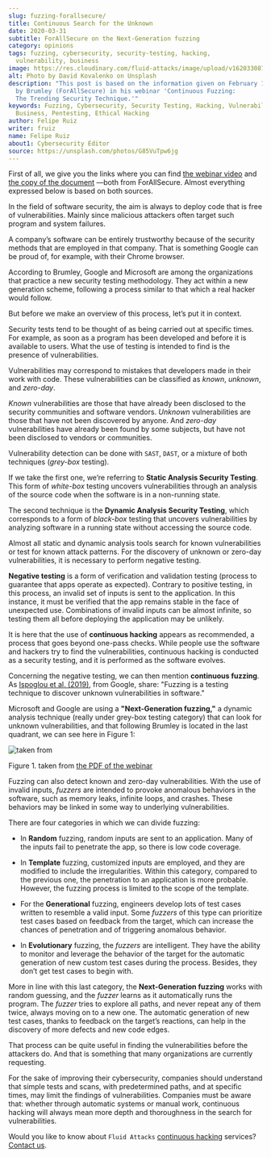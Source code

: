 ```yaml
---
slug: fuzzing-forallsecure/
title: Continuous Search for the Unknown
date: 2020-03-31
subtitle: ForAllSecure on the Next-Generation fuzzing
category: opinions
tags: fuzzing, cybersecurity, security-testing, hacking,
  vulnerability, business
image: https://res.cloudinary.com/fluid-attacks/image/upload/v1620330878/blog/fuzzing-forallsecure/cover_vfq8ht.webp
alt: Photo by David Kovalenko on Unsplash
description: "This post is based on the information given on February 11th
  by Brumley (ForAllSecure) in his webinar 'Continuous Fuzzing:
  The Trending Security Technique.'"
keywords: Fuzzing, Cybersecurity, Security Testing, Hacking, Vulnerability,
  Business, Pentesting, Ethical Hacking
author: Felipe Ruiz
writer: fruiz
name: Felipe Ruiz
about1: Cybersecurity Editor
source: https://unsplash.com/photos/G85VuTpw6jg
---
```


First of all, we give you the links where you can find [the webinar
video](https://www.brighttalk.com/webcast/17668/385891/continuous-fuzzing-the-trending-security-technique)
and [the copy of the
document](https://go.forallsecure.com/hubfs/Content/Whitepapers/FY19%20WP%20What%20is%20NGF%20v5.0.pdf)
—both from ForAllSecure. Almost everything expressed below is based on
both sources.

In the field of software security, the aim is always to deploy code that
is free of vulnerabilities. Mainly since malicious attackers often
target such program and system failures.

A company’s software can be entirely trustworthy because of the security
methods that are employed in that company. That is something Google can
be proud of, for example, with their Chrome browser.

According to Brumley, Google and Microsoft are among the organizations
that practice a new security testing methodology. They act within a new
generation scheme, following a process similar to that which a real
hacker would follow.

But before we make an overview of this process, let’s put it in context.

Security tests tend to be thought of as being carried out at specific
times. For example, as soon as a program has been developed and before
it is available to users. What the use of testing is intended to find is
the presence of vulnerabilities.

Vulnerabilities may correspond to mistakes that developers made in their
work with code. These vulnerabilities can be classified as *known*,
*unknown*, and *zero-day*.

*Known* vulnerabilities are those that have already been disclosed to
the security communities and software vendors. *Unknown* vulnerabilities
are those that have not been discovered by anyone. And *zero-day*
vulnerabilities have already been found by some subjects, but have not
been disclosed to vendors or communities.

Vulnerability detection can be done with `SAST`, `DAST`, or a mixture of
both techniques (*grey-box* testing).

If we take the first one, we’re referring to **Static Analysis Security
Testing**. This form of *white-box* testing uncovers vulnerabilities
through an analysis of the source code when the software is in a
non-running state.

The second technique is the **Dynamic Analysis Security Testing**, which
corresponds to a form of *black-box* testing that uncovers
vulnerabilities by analyzing software in a running state without
accessing the source code.

Almost all static and dynamic analysis tools search for known
vulnerabilities or test for known attack patterns. For the discovery of
unknown or zero-day vulnerabilities, it is necessary to perform negative
testing.

**Negative testing** is a form of verification and validation testing
(process to guarantee that apps operate as expected). Contrary to
positive testing, in this process, an invalid set of inputs is sent to
the application. In this instance, it must be verified that the app
remains stable in the face of unexpected use. Combinations of invalid
inputs can be almost infinite, so testing them all before deploying the
application may be unlikely.

It is here that the use of **continuous hacking** appears as
recommended, a process that goes beyond one-pass checks. While people
use the software and hackers try to find the vulnerabilities, continuous
hacking is conducted as a security testing, and it is performed as the
software evolves.

Concerning the negative testing, we can then mention **continuous
fuzzing**. As [Ispoglou et al.
(2019)](https://nebelwelt.net/files/20SEC.pdf), from Google, share:
"Fuzzing is a testing technique to discover unknown vulnerabilities in
software."

Microsoft and Google are using a **"Next-Generation fuzzing,"** a
dynamic analysis technique (really under grey-box testing category) that
can look for unknown vulnerabilities, and that following Brumley is
located in the last quadrant, we can see here in Figure 1:

<div class="imgblock">

![taken from ](https://res.cloudinary.com/fluid-attacks/image/upload/v1620330877/blog/fuzzing-forallsecure/corners_rlubyg.webp)

<div class="title">

Figure 1. taken from [the PDF of the
webinar](http://public2.brighttalk.com/resource/core/253964/2019---isaca-presentation-v21-brighttalk_558794.pdf)

</div>

</div>

Fuzzing can also detect known and zero-day vulnerabilities. With the use
of invalid inputs, *fuzzers* are intended to provoke anomalous behaviors
in the software, such as memory leaks, infinite loops, and crashes.
These behaviors may be linked in some way to underlying vulnerabilities.

There are four categories in which we can divide fuzzing:

- In **Random** fuzzing, random inputs are sent to an application.
  Many of the inputs fail to penetrate the app, so there is low code
  coverage.

- In **Template** fuzzing, customized inputs are employed, and they
  are modified to include the irregularities. Within this category,
  compared to the previous one, the penetration to an application is
  more probable. However, the fuzzing process is limited to the scope
  of the template.

- For the **Generational** fuzzing, engineers develop lots of test
  cases written to resemble a valid input. Some *fuzzers* of this type
  can prioritize test cases based on feedback from the target, which
  can increase the chances of penetration and of triggering anomalous
  behavior.

- In **Evolutionary** fuzzing, the *fuzzers* are intelligent. They
  have the ability to monitor and leverage the behavior of the target
  for the automatic generation of new custom test cases during the
  process. Besides, they don’t get test cases to begin with.

More in line with this last category, the **Next-Generation fuzzing**
works with random guessing, and the *fuzzer* learns as it automatically
runs the program. The *fuzzer* tries to explore all paths, and never
repeat any of them twice, always moving on to a new one. The automatic
generation of new test cases, thanks to feedback on the target’s
reactions, can help in the discovery of more defects and new code edges.

That process can be quite useful in finding the vulnerabilities before
the attackers do. And that is something that many organizations are
currently requesting.

For the sake of improving their cybersecurity, companies should
understand that simple tests and scans, with predetermined paths, and at
specific times, may limit the findings of vulnerabilities. Companies
must be aware that: whether through automatic systems or manual work,
continuous hacking will always mean more depth and thoroughness in the
search for vulnerabilities.

Would you like to know about `Fluid Attacks` [continuous
hacking](../../services/continuous-hacking/) services? [Contact
us](../../contact-us/).

